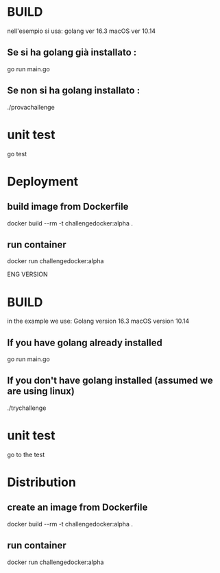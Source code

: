 # BUILD

nell'esempio si usa:
  golang ver 16.3 
  macOS ver 10.14

## Se si ha golang già installato :

go run main.go 

## Se non si ha golang installato :

./provachallenge

# unit test 

go test 

# Deployment 

## build image from Dockerfile 

docker build --rm -t challengedocker:alpha .

## run container 

docker run challengedocker:alpha 



ENG VERSION
# BUILD

in the example we use:
    Golang version 16.3
    macOS version 10.14

## If you have golang already installed

go run main.go

## If you don't have golang installed (assumed we are using linux)

./trychallenge

# unit test

go to the test

# Distribution

## create an image from Dockerfile

docker build --rm -t challengedocker:alpha .

## run container

docker run challengedocker:alpha
